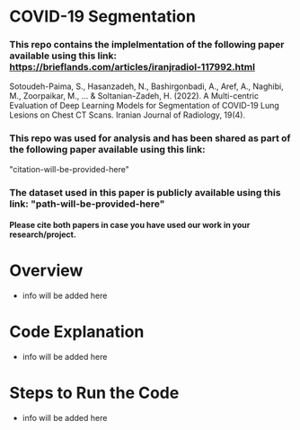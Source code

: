 # COVID-19 Segmentation

### This repo contains the implelmentation of the following paper available using this link: https://brieflands.com/articles/iranjradiol-117992.html
Sotoudeh-Paima, S., Hasanzadeh, N., Bashirgonbadi, A., Aref, A., Naghibi, M., Zoorpaikar, M., ... & Soltanian-Zadeh, H. (2022). A Multi-centric Evaluation of Deep Learning Models for Segmentation of COVID-19 Lung Lesions on Chest CT Scans. Iranian Journal of Radiology, 19(4).

### This repo was used for analysis and has been shared as part of the following paper available using this link: <link-will-be-provided-here>
"citation-will-be-provided-here"

### The dataset used in this paper is publicly available using this link: "path-will-be-provided-here"

#### Please cite both papers in case you have used our work in your research/project.

# Overview
- info will be added here

# Code Explanation
- info will be added here

# Steps to Run the Code
- info will be added here
